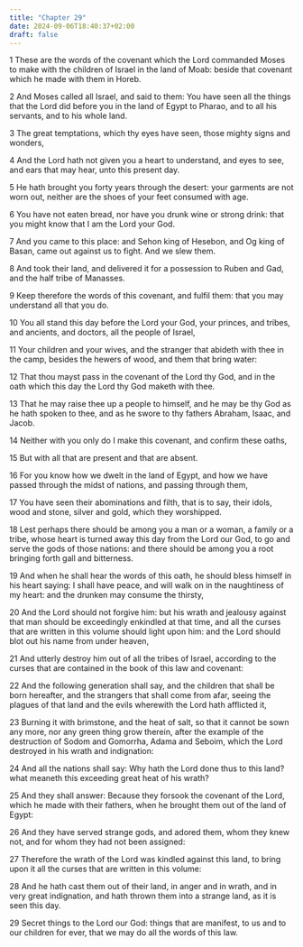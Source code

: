 ```yaml
---
title: "Chapter 29"
date: 2024-09-06T18:40:37+02:00
draft: false
---
```




1 These are the words of the covenant which the Lord commanded Moses to make with the children of Israel in the land of Moab: beside that covenant which he made with them in Horeb.

2 And Moses called all Israel, and said to them: You have seen all the things that the Lord did before you in the land of Egypt to Pharao, and to all his servants, and to his whole land.

3 The great temptations, which thy eyes have seen, those mighty signs and wonders,

4 And the Lord hath not given you a heart to understand, and eyes to see, and ears that may hear, unto this present day.

5 He hath brought you forty years through the desert: your garments are not worn out, neither are the shoes of your feet consumed with age.

6 You have not eaten bread, nor have you drunk wine or strong drink: that you might know that I am the Lord your God.

7 And you came to this place: and Sehon king of Hesebon, and Og king of Basan, came out against us to fight. And we slew them.

8 And took their land, and delivered it for a possession to Ruben and Gad, and the half tribe of Manasses.

9 Keep therefore the words of this covenant, and fulfil them: that you may understand all that you do.

10 You all stand this day before the Lord your God, your princes, and tribes, and ancients, and doctors, all the people of Israel,

11 Your children and your wives, and the stranger that abideth with thee in the camp, besides the hewers of wood, and them that bring water:

12 That thou mayst pass in the covenant of the Lord thy God, and in the oath which this day the Lord thy God maketh with thee.

13 That he may raise thee up a people to himself, and he may be thy God as he hath spoken to thee, and as he swore to thy fathers Abraham, Isaac, and Jacob.

14 Neither with you only do I make this covenant, and confirm these oaths,

15 But with all that are present and that are absent.

16 For you know how we dwelt in the land of Egypt, and how we have passed through the midst of nations, and passing through them,

17 You have seen their abominations and filth, that is to say, their idols, wood and stone, silver and gold, which they worshipped.

18 Lest perhaps there should be among you a man or a woman, a family or a tribe, whose heart is turned away this day from the Lord our God, to go and serve the gods of those nations: and there should be among you a root bringing forth gall and bitterness.

19 And when he shall hear the words of this oath, he should bless himself in his heart saying: I shall have peace, and will walk on in the naughtiness of my heart: and the drunken may consume the thirsty,

20 And the Lord should not forgive him: but his wrath and jealousy against that man should be exceedingly enkindled at that time, and all the curses that are written in this volume should light upon him: and the Lord should blot out his name from under heaven,

21 And utterly destroy him out of all the tribes of Israel, according to the curses that are contained in the book of this law and covenant:

22 And the following generation shall say, and the children that shall be born hereafter, and the strangers that shall come from afar, seeing the plagues of that land and the evils wherewith the Lord hath afflicted it,

23 Burning it with brimstone, and the heat of salt, so that it cannot be sown any more, nor any green thing grow therein, after the example of the destruction of Sodom and Gomorrha, Adama and Seboim, which the Lord destroyed in his wrath and indignation:

24 And all the nations shall say: Why hath the Lord done thus to this land? what meaneth this exceeding great heat of his wrath?

25 And they shall answer: Because they forsook the covenant of the Lord, which he made with their fathers, when he brought them out of the land of Egypt:

26 And they have served strange gods, and adored them, whom they knew not, and for whom they had not been assigned:

27 Therefore the wrath of the Lord was kindled against this land, to bring upon it all the curses that are written in this volume:

28 And he hath cast them out of their land, in anger and in wrath, and in very great indignation, and hath thrown them into a strange land, as it is seen this day.

29 Secret things to the Lord our God: things that are manifest, to us and to our children for ever, that we may do all the words of this law.

